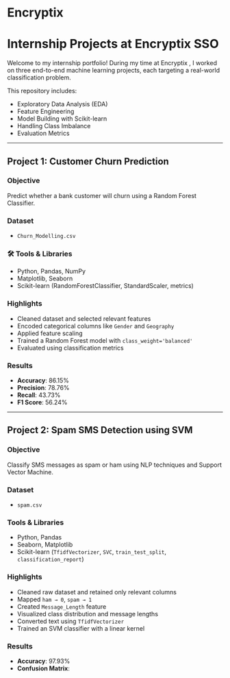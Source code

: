 # Encryptix

# Internship Projects at Encryptix SSO

Welcome to my internship portfolio! During my time at Encryptix , I worked on three end-to-end machine learning projects, each targeting a real-world classification problem.

This repository includes:
- Exploratory Data Analysis (EDA)
-  Feature Engineering
-  Model Building with Scikit-learn
- Handling Class Imbalance
- Evaluation Metrics

---

##  Project 1: Customer Churn Prediction

###  Objective
Predict whether a bank customer will churn using a Random Forest Classifier.

###  Dataset
- `Churn_Modelling.csv`

### 🛠 Tools & Libraries
- Python, Pandas, NumPy  
- Matplotlib, Seaborn  
- Scikit-learn (RandomForestClassifier, StandardScaler, metrics)

###  Highlights
- Cleaned dataset and selected relevant features
- Encoded categorical columns like `Gender` and `Geography`
- Applied feature scaling
- Trained a Random Forest model with `class_weight='balanced'`
- Evaluated using classification metrics

###  Results
- **Accuracy**: 86.15%  
- **Precision**: 78.76%  
- **Recall**: 43.73%  
- **F1 Score**: 56.24%

---

##  Project 2: Spam SMS Detection using SVM

### Objective
Classify SMS messages as spam or ham using NLP techniques and Support Vector Machine.

###  Dataset
- `spam.csv`

### Tools & Libraries
- Python, Pandas  
- Seaborn, Matplotlib  
- Scikit-learn (`TfidfVectorizer`, `SVC`, `train_test_split`, `classification_report`)

###  Highlights
- Cleaned raw dataset and retained only relevant columns
- Mapped `ham → 0`, `spam → 1`
- Created `Message_Length` feature
- Visualized class distribution and message lengths
- Converted text using `TfidfVectorizer`
- Trained an SVM classifier with a linear kernel

###  Results
- **Accuracy**: 97.93%  
- **Confusion Matrix**:
